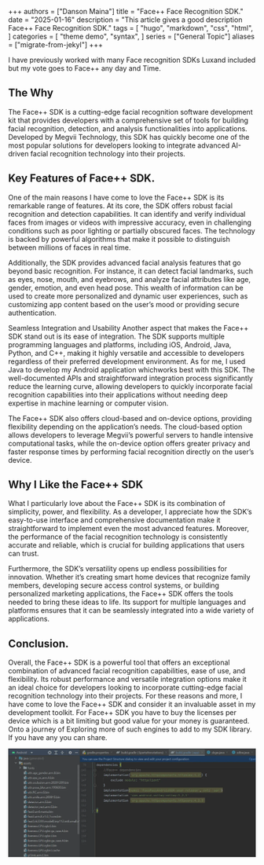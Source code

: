 +++
authors = ["Danson Maina"]
title = "Face++ Face Recognition SDK."
date = "2025-01-16"
description = "This article gives a good description Face++ Face Recognition SDK."
tags = [
    "hugo",
    "markdown",
    "css",
    "html",
]
categories = [
    "theme demo",
    "syntax",
]
series = ["General Topic"]
aliases = ["migrate-from-jekyl"]
+++

I have previously worked with many Face recognition SDKs Luxand included but my vote goes to Face++ any day and Time.


## The Why
The Face++ SDK is a cutting-edge facial recognition software development kit that provides developers with a comprehensive set of tools for building facial recognition, detection, and analysis functionalities into applications. Developed by Megvii Technology, this SDK has quickly become one of the most popular solutions for developers looking to integrate advanced AI-driven facial recognition technology into their projects.

## Key Features of Face++ SDK.
One of the main reasons I have come to love the Face++ SDK is its remarkable range of features. At its core, the SDK offers robust facial recognition and detection capabilities. It can identify and verify individual faces from images or videos with impressive accuracy, even in challenging conditions such as poor lighting or partially obscured faces. The technology is backed by powerful algorithms that make it possible to distinguish between millions of faces in real time.

Additionally, the SDK provides advanced facial analysis features that go beyond basic recognition. For instance, it can detect facial landmarks, such as eyes, nose, mouth, and eyebrows, and analyze facial attributes like age, gender, emotion, and even head pose. This wealth of information can be used to create more personalized and dynamic user experiences, such as customizing app content based on the user’s mood or providing secure authentication.

Seamless Integration and Usability
Another aspect that makes the Face++ SDK stand out is its ease of integration. The SDK supports multiple programming languages and platforms, including iOS, Android, Java, Python, and C++, making it highly versatile and accessible to developers regardless of their preferred development environment. As for me, I used Java to develop my Android application whichworks best with this SDK. The well-documented APIs and straightforward integration process significantly reduce the learning curve, allowing developers to quickly incorporate facial recognition capabilities into their applications without needing deep expertise in machine learning or computer vision.

The Face++ SDK also offers cloud-based and on-device options, providing flexibility depending on the application’s needs. The cloud-based option allows developers to leverage Megvii’s powerful servers to handle intensive computational tasks, while the on-device option offers greater privacy and faster response times by performing facial recognition directly on the user’s device.


## Why I Like the Face++ SDK
What I particularly love about the Face++ SDK is its combination of simplicity, power, and flexibility. As a developer, I appreciate how the SDK’s easy-to-use interface and comprehensive documentation make it straightforward to implement even the most advanced features. Moreover, the performance of the facial recognition technology is consistently accurate and reliable, which is crucial for building applications that users can trust.

Furthermore, the SDK’s versatility opens up endless possibilities for innovation. Whether it’s creating smart home devices that recognize family members, developing secure access control systems, or building personalized marketing applications, the Face++ SDK offers the tools needed to bring these ideas to life. Its support for multiple languages and platforms ensures that it can be seamlessly integrated into a wide variety of applications.

## Conclusion.

Overall, the Face++ SDK is a powerful tool that offers an exceptional combination of advanced facial recognition capabilities, ease of use, and flexibility. Its robust performance and versatile integration options make it an ideal choice for developers looking to incorporate cutting-edge facial recognition technology into their projects. For these reasons and more, I have come to love the Face++ SDK and consider it an invaluable asset in my development toolkit.
For Face++ SDK you have to buy the licenses per device which is a bit limiting but good value for your money is guaranteed.
Onto a journey of Exploring more of such engines to add to my SDK library. If you have any you can share.

![alt text](image.png)
